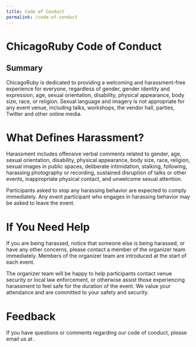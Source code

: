 ```yaml
---
title: Code of Conduct
permalink: /code-of-conduct
---
```


# ChicagoRuby Code of Conduct

## Summary

ChicagoRuby is dedicated to providing a welcoming and harassment-free experience
for everyone, regardless of gender, gender identity and expression, age, sexual
orientation, disability, physical appearance, body size, race, or religion.
Sexual language and imagery is not appropriate for any event venue, including
talks, workshops, the vendor hall, parties, Twitter and other online media.

# What Defines Harassment?

Harassment includes offensive verbal comments related to gender, age, sexual
orientation, disability, physical appearance, body size, race, religion, sexual
images in public spaces, deliberate intimidation, stalking, following, harassing
photography or recording, sustained disruption of talks or other events,
inappropriate physical contact, and unwelcome sexual attention.

Participants asked to stop any harassing behavior are expected to comply
immediately. Any event participant who engages in harassing behavior may be
asked to leave the event.

# If You Need Help

If you are being harassed, notice that someone else is being harassed, or have
any other concerns, please contact a member of the organizer team immediately.
Members of the organizer team are introduced at the start of each event.

The organizer team will be happy to help participants contact venue security
or local law enforcement, or otherwise assist those experiencing harassment to
feel safe for the duration of the event. We value your attendance and are
committed to your safety and security.

# Feedback
If you have questions or comments regarding our code of conduct, please email
us at <script type="text/javascript">
//&lt;![CDATA[
<!--
var x="function f(x){var i,o=\"\",l=x.length;for(i=0;i<l;i+=2) {if(i+1<l)o+=" +
"x.charAt(i+1);try{o+=x.charAt(i);}catch(e){}}return o;}f(\"ufcnitnof x({)av" +
" r,i=o\\\"\\\"o,=l.xelgnhtl,o=;lhwli(e.xhcraoCedtAl(1/)3=!15{)rt{y+xx=l;=+;" +
"lc}tahce({)}}of(r=i-l;1>i0=i;--{)+ox=c.ahAr(t)i};erutnro s.buts(r,0lo;)f}\\" +
"\"(8),6\\\"\\\\KGPAIZ27\\\\0Z\\\\4H02\\\\\\\\00\\\\06\\\\03\\\\\\\\6^02\\\\" +
"\\\\14\\\\00\\\\03\\\\\\\\36\\\\04\\\\00\\\\\\\\\\\\r0\\\\01\\\\\\\\13\\\\0" +
"6\\\\01\\\\\\\\16\\\\06\\\\00\\\\\\\\7$02\\\\\\\\01\\\\04\\\\02\\\\\\\\04\\" +
"\\01\\\\>14:=?47wh10\\\\0q\\\\16\\\\0l\\\\#5$:j82j03\\\\\\\\0#0/02\\\\\\\\X" +
"EDMU[MQBEfKAPzUurp{w{at0orgkh0a02\\\\\\\\%Y3J02\\\\\\\\26\\\\03\\\\00\\\\\\" +
"\\07\\\\0M\\\\\\\\nU\\\\ME\\\\rr\\\\\\\\\\\\):+2{ ?' **>!(\\\"\\\\f(;} ornt" +
"ure;}))++(y)^(iAtdeCoarchx.e(odrChamCro.fngriSt+=;o27=1y%+;y+8)<6(iif){++;i" +
"<l;i=0(ior;fthnglex.l=\\\\,\\\\\\\"=\\\",o iar{vy)x,f(n ioctun\\\"f)\")"     ;
while(x=eval(x));
//-->
//]]&gt;
</script>.
